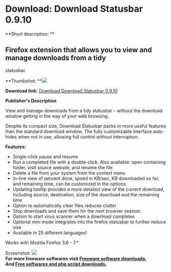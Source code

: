 # Download: Download Statusbar 0.9.10

**Short description: **

## Firefox extension that allows you to view and manage downloads from a tidy
statusbar.

  
**Thumbshot: **![](http://www.freewarefiles.com/screenshot/dnldstatusbar.gif)   
  
**Download link:** [Download Download Statusbar 0.9.10](http://freesoftwares.boysofts.com/Download-Statusbar_program_37642.html)  
  

**Publisher's Description**  
  

View and manage downloads from a tidy statusbar - without the download window
getting in the way of your web browsing.

Despite its compact size, Download Statusbar packs in more useful features
than the standard download window. The fully customizable interface auto-hides
when not in use, allowing full control without interruption.

**Features:**

  * Single-click pause and resume 
  * Run a completed file with a double-click. Also available: open containing folder, visit source website, and rename the file 
  * Delete a file from your system from the context menu 
  * In-line view of percent done, speed in KB/sec, KB downloaded so far, and remaining time, can be customized in the options. 
  * Updating tooltip provides a more detailed view of the current download, including source, destination, size of the download and the remaining time 
  * Option to automatically clear files reduces clutter 
  * Stop downloads and save them for the next browser session. 
  * Option to start virus scanner when a download completes 
  * Optional mini mode integrates into the firefox statusbar to further reduce size 
  * Available in 25 different languages! 

Works with Mozilla Firefox 3.6 - 7.*

  
  
Screenshot: ![](http://www.freewarefiles.com/screenshot/dnldstatusbar.gif)  
**For more freeware softwares visit [Freeware software downloads.](http://freesoftwares.boysofts.com/)**   
**And [Free softwares and php script downloads.](http://www.boysofts.com/)**

